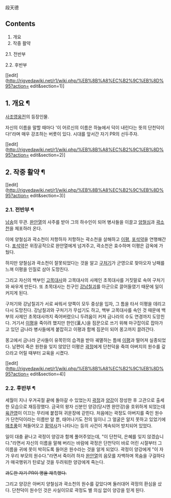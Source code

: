 段天德  

## Contents

    

1. 개요 
2. 작중 활약 
    

2.1. 전반부

2.2. 후반부

[[edit](http://rigvedawiki.net/r1/wiki.php/%EB%8B%A8%EC%B2%9C%EB%8D%95?action=
edit&section=1)]

## 1. 개요 ¶

[사조영웅전](%EC%82%AC%EC%A1%B0%EC%98%81%EC%9B%85%EC%A0%84.md)의 등장인물.

  

자신의 이름을 말할 때마다 '이 어르신의 이름은 하늘에서 덕이 내린다는 뜻의 단천덕이다!'라며 매우 강조하는 버릇이 있다. 시대를 앞서간
자기 PR의 선두주자.

  

[[edit](http://rigvedawiki.net/r1/wiki.php/%EB%8B%A8%EC%B2%9C%EB%8D%95?action=
edit&section=2)]

## 2. 작중 활약 ¶

[[edit](http://rigvedawiki.net/r1/wiki.php/%EB%8B%A8%EC%B2%9C%EB%8D%95?action=
edit&section=3)]

### 2.1. 전반부 ¶

[남송](%EB%82%A8%EC%86%A1.md)의 무관. [완안열](%EC%99%84%EC%95%88%EC%97%B4.md)의
사주를 받아 그의 하수인이 되어 병사들을 이끌고 [양철심](%EC%96%91%EC%B2%A0%EC%8B%AC.md)과
[곽소천](%EA%B3%BD%EC%86%8C%EC%B2%9C.md)을 체포하러 온다.

  

이에 양철심과 곽소천이 저항하자 저항하는 곽소천을 살해하고 [이평](%EC%9D%B4%ED%8F%89.md),
[포석약](%ED%8F%AC%EC%84%9D%EC%95%BD.md)을 연행해간다.
[포석약](%ED%8F%AC%EC%84%9D%EC%95%BD.md)은 위장공작으로 완안열에게 넘겨주고, 곽소천은 효수하며 이평은 감옥에
가뒀다.

  

하지만 양철심과 곽소천이 잘못되었다는 것을 알고 [구처기](%EA%B5%AC%EC%B2%98%EA%B8%B0.md)가 군영으로 찾아오자
낭패를 느껴 이평을 인질로 삼아 도망친다.

  

그리고 자신의 백부인 [고목대사](%EA%B3%A0%EB%AA%A9%EB%8C%80%EC%82%AC.md)와 고목대사의 사제인
초목대사를 거짓말로 속여 구처기와 싸우게 만든다. 또 초목대사는 친구인
[강남칠괴](%EA%B0%95%EB%82%A8%EC%B9%A0%EA%B4%B4.md)를 아군으로 끌어들였기 때문에 일이 커지게 된다.

  

구처기와 강남칠괴가 서로 싸워서 양쪽이 모두 중상을 입자, 그 틈을 타서 이평을 데리고 다시 도망친다. 강남칠괴와 구처기가 무섭기도 하고,
백부 고목대사를 속인 것 때문에 백부의 사제인 초목대사까지 죽어버렸으니 두려움이 커져 금나라의 수도 연경까지 도망친다. 거기서
[이평](%EC%9D%B4%ED%8F%89.md)을 죽이려 했지만 한인(漢人)을 짐꾼으로 쓰기 위해 마구잡이로 잡아가고 있던 금나라
병사들에게 붙잡히고 이평과 함께 짐꾼이 되어 몽고까지 끌려간다.

  

몽고에서 금나라 군사들이 유목민의 습격을 받아 궤멸하는 틈에 [이평](%EC%9D%B4%ED%8F%89.md)과 떨어져 실종되었다.
남편이 죽은 원한을 잊지 않았던 이평은 [곽정](%EA%B3%BD%EC%A0%95.md)에게 단천덕을 죽여 아버지의 원수를 갚으라고
어릴 때부터 교육을 시켰다.

  

[[edit](http://rigvedawiki.net/r1/wiki.php/%EB%8B%A8%EC%B2%9C%EB%8D%95?action=
edit&section=4)]

### 2.2. 후반부 ¶

세월이 지나 우겨곡절 끝에 돌아갈 수 있었는지 [곽정](%EA%B3%BD%EC%A0%95.md)과
[양강](%EC%96%91%EA%B0%95.md)이 장성한 후 고관으로 출세한 모습으로 재등장했다. 금국의 왕자 신분인 양강(당시엔
완안강)을 호위하게 되었는데 [육관영](%EC%9C%A1%EA%B4%80%EC%98%81.md)이 이끄는 무리에 붙잡혀 귀운장에
갇힌다. 처음에는 곽정도 아버지를 죽인 원수가 단천덕이라는 이름만 알 뿐, 태어나기도 전의 일이니 그 얼굴은 알지 못하고 있었기에
[매초풍](%EB%A7%A4%EC%B4%88%ED%92%8D.md)이 쳐들어오고
[황약사](%ED%99%A9%EC%95%BD%EC%82%AC.md)가 나타나는 등의 사건이 계속되어 방치되어 있었다.

  

일이 대충 끝나고 곽정이 양강과 함께 풀어주었는데, "이 단천덕, 은혜를 잊지 않겠습니다."라면서 자신의 이름을 말해 버리는 바람에 곽정은
단천닥이 바로 어린 시절부터 그 이름을 귀에 못이 박히도록 들어온 원수라는 것을 알게 되었다. 곽정이 양강에게 "이 자가 우리 부모의
원수다."라면서 죽이려 하자 [완안열](%EC%99%84%EC%95%88%EC%97%B4.md)의 음모를 자백하며 목숨을 구걸하다가
매국행위가 탄로날 것을 두려워한 양강에게 죽는다.

  

<del>과도한 자기 PR이 명을 재촉했다.</del>

  

그리고 양강은 아버지 양철심과 곽소천의 원수를 갚았다며 둘러대어 곽정의 환심을 샀다. 단천덕이 원수인 것은 사실이므로 곽정도 별 의심 없이
양강을 믿게 된다.

